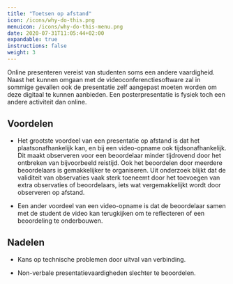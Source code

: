 ```yaml
---
title: "Toetsen op afstand"
icon: /icons/why-do-this.png
menuicon: /icons/why-do-this-menu.png
date: 2020-07-31T11:05:44+02:00
expandable: true
instructions: false
weight: 3
---
```


Online presenteren vereist van studenten soms een andere vaardigheid. Naast het kunnen omgaan met de videoconferenctiesoftware zal in sommige gevallen ook de presentatie zelf aangepast moeten worden om deze digitaal te kunnen aanbieden. Een posterpresentatie is fysiek toch een andere activiteit dan online.

## Voordelen

*	Het grootste voordeel van een presentatie op afstand is dat het plaatsonafhankelijk kan, en bij een video-opname ook tijdsonafhankelijk. Dit maakt observeren voor een beoordelaar minder tijdrovend door het ontbreken van bijvoorbeeld reistijd. Ook het beoordelen door meerdere beoordelaars is gemakkelijker te organiseren. Uit onderzoek blijkt dat de validiteit van observaties vaak sterk toeneemt door het toevoegen van extra observaties of beoordelaars, iets wat vergemakkelijkt wordt door observeren op afstand.

*	 Een ander voordeel van een video-opname is dat de beoordelaar samen met de student de video kan terugkijken om te reflecteren of een beoordeling te onderbouwen.

## Nadelen

*	Kans op technische problemen door uitval van verbinding.

*	Non-verbale presentatievaardigheden slechter te beoordelen.